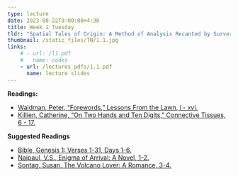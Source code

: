 ```yaml
---
type: lecture
date: 2023-08-22T8:00:00+4:30
title: Week 1 Tuesday
tldr: "Spatial Tales of Origin: A Method of Analysis Recanted by Surveryors, Nomads and Lunatics."
thumbnail: /static_files/TN/1.1.jpg
links: 
    # - url: /l1.pdf
    #   name: codes
    - url: /lectures_pdfs/1.1.pdf
      name: lecture slides
---
```

**Readings:**
- [Waldman, Peter, “Forewords,” Lessons From the Lawn, i - xvi.](/LOTL_Test/readings_pdfs/week1/T/Waldman_Peter_LOTL_Forewords.pdf)
- [Killien, Catherine, “On Two Hands and Ten Digits,” Connective Tissues, 6 - 17.](/LOTL_Test/readings_pdfs/week1/T/Killien_On_Two_Hands_Connective_Tissues.pdf)

**Suggested Readings**
- [Bible, Genesis 1: Verses 1-31, Days 1-6.](/LOTL_Test/readings_pdfs/week1/T/Bible_Genesis.pdf)
- [Naipaul, V.S., Enigma of Arrival: A Novel, 1-2.](/LOTL_Test/readings_pdfs/week1/T/Naipaul_Enigma_of_Arrival_1.pdf)
- [Sontag, Susan, The Volcano Lover: A Romance, 3-4.](/LOTL_Test/readings_pdfs/week1/T/Sontag_Volcano_Lover_1.pdf)
